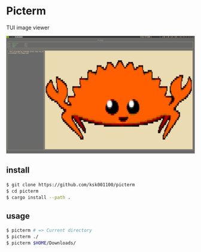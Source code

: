 # Picterm

TUI image viewer

![](screenshot.png)

## install
```bash
$ git clone https://github.com/ksk001100/picterm
$ cd picterm
$ cargo install --path .
```

## usage
```bash
$ picterm # => Current directory
$ picterm ./
$ picterm $HOME/Downloads/
```
